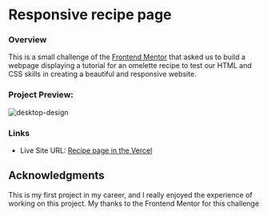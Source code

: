 # Responsive recipe page

### Overview
This is a small challenge of the [Frontend Mentor](https://www.frontendmentor.io/home) that asked us to build a webpage displaying a tutorial for an omelette recipe to test our HTML and CSS skills in creating a beautiful and responsive website.
### Project Preview:
![desktop-design](https://github.com/CleitoTT/Responsive-recipe-page/assets/150029433/ac0ed203-fceb-410b-983c-ff18fa87258f)


### Links
- Live Site URL: [Recipe page in the Vercel]([https://your-live-site-url.com](https://responsive-recipe-page-gilt.vercel.app/))

## Acknowledgments

This is my first project in my career, and I really enjoyed the experience of working on this project. My thanks to the Frontend Mentor for this challenge 
